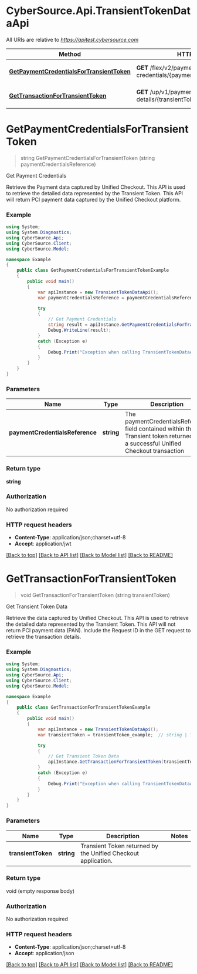 # CyberSource.Api.TransientTokenDataApi

All URIs are relative to *https://apitest.cybersource.com*

Method | HTTP request | Description
------------- | ------------- | -------------
[**GetPaymentCredentialsForTransientToken**](TransientTokenDataApi.md#getpaymentcredentialsfortransienttoken) | **GET** /flex/v2/payment-credentials/{paymentCredentialsReference} | Get Payment Credentials
[**GetTransactionForTransientToken**](TransientTokenDataApi.md#gettransactionfortransienttoken) | **GET** /up/v1/payment-details/{transientToken} | Get Transient Token Data


<a name="getpaymentcredentialsfortransienttoken"></a>
# **GetPaymentCredentialsForTransientToken**
> string GetPaymentCredentialsForTransientToken (string paymentCredentialsReference)

Get Payment Credentials

Retrieve the Payment data captured by Unified Checkout. This API is used to retrieve the detailed data represented by the Transient Token. This API will return PCI payment data captured by the Unified Checkout platform.

### Example
```csharp
using System;
using System.Diagnostics;
using CyberSource.Api;
using CyberSource.Client;
using CyberSource.Model;

namespace Example
{
    public class GetPaymentCredentialsForTransientTokenExample
    {
        public void main()
        {
            var apiInstance = new TransientTokenDataApi();
            var paymentCredentialsReference = paymentCredentialsReference_example;  // string | The paymentCredentialsReference field contained within the Transient token returned from a successful Unified Checkout transaction 

            try
            {
                // Get Payment Credentials
                string result = apiInstance.GetPaymentCredentialsForTransientToken(paymentCredentialsReference);
                Debug.WriteLine(result);
            }
            catch (Exception e)
            {
                Debug.Print("Exception when calling TransientTokenDataApi.GetPaymentCredentialsForTransientToken: " + e.Message );
            }
        }
    }
}
```

### Parameters

Name | Type | Description  | Notes
------------- | ------------- | ------------- | -------------
 **paymentCredentialsReference** | **string**| The paymentCredentialsReference field contained within the Transient token returned from a successful Unified Checkout transaction  | 

### Return type

**string**

### Authorization

No authorization required

### HTTP request headers

 - **Content-Type**: application/json;charset=utf-8
 - **Accept**: application/jwt

[[Back to top]](#) [[Back to API list]](../README.md#documentation-for-api-endpoints) [[Back to Model list]](../README.md#documentation-for-models) [[Back to README]](../README.md)

<a name="gettransactionfortransienttoken"></a>
# **GetTransactionForTransientToken**
> void GetTransactionForTransientToken (string transientToken)

Get Transient Token Data

Retrieve the data captured by Unified Checkout. This API is used to retrieve the detailed data represented by the Transient Token. This API will not return PCI payment data (PAN). Include the Request ID in the GET request to retrieve the transaction details.

### Example
```csharp
using System;
using System.Diagnostics;
using CyberSource.Api;
using CyberSource.Client;
using CyberSource.Model;

namespace Example
{
    public class GetTransactionForTransientTokenExample
    {
        public void main()
        {
            var apiInstance = new TransientTokenDataApi();
            var transientToken = transientToken_example;  // string | Transient Token returned by the Unified Checkout application. 

            try
            {
                // Get Transient Token Data
                apiInstance.GetTransactionForTransientToken(transientToken);
            }
            catch (Exception e)
            {
                Debug.Print("Exception when calling TransientTokenDataApi.GetTransactionForTransientToken: " + e.Message );
            }
        }
    }
}
```

### Parameters

Name | Type | Description  | Notes
------------- | ------------- | ------------- | -------------
 **transientToken** | **string**| Transient Token returned by the Unified Checkout application.  | 

### Return type

void (empty response body)

### Authorization

No authorization required

### HTTP request headers

 - **Content-Type**: application/json;charset=utf-8
 - **Accept**: application/json

[[Back to top]](#) [[Back to API list]](../README.md#documentation-for-api-endpoints) [[Back to Model list]](../README.md#documentation-for-models) [[Back to README]](../README.md)

